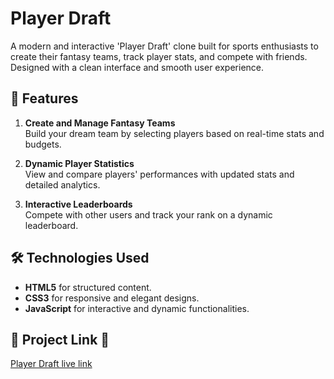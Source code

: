 # Player Draft

A modern and interactive 'Player Draft' clone built for sports enthusiasts to create their fantasy teams, track player stats, and compete with friends. Designed with a clean interface and smooth user experience.

## 🌟 Features
1. **Create and Manage Fantasy Teams**  
   Build your dream team by selecting players based on real-time stats and budgets.

2. **Dynamic Player Statistics**  
   View and compare players' performances with updated stats and detailed analytics.

3. **Interactive Leaderboards**  
   Compete with other users and track your rank on a dynamic leaderboard.

## 🛠️ Technologies Used
- **HTML5** for structured content.  
- **CSS3** for responsive and elegant designs.  
- **JavaScript** for interactive and dynamic functionalities.  

## 🔗 Project Link 🚀
[Player Draft live link](https://player-draft-a7.surge.sh/ )
